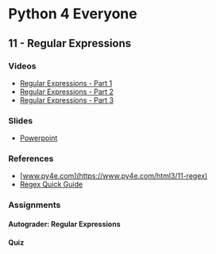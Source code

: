 # Python 4 Everyone

## 11 - Regular Expressions

### Videos

- [Regular Expressions - Part 1](https://youtu.be/ovZsvN67Glc)
- [Regular Expressions - Part 2](https://youtu.be/fiar4QZZ7Xo)
- [Regular Expressions - Part 3](https://youtu.be/GiQdXo2Bvgc)


### Slides

- [Powerpoint](../Resources/Pythonlearn-11-Regex.pptx)

### References

- [www.py4e.com](https://www.py4e.com/html3/11-regex)
- [Regex Quick Guide](regex.md)

### Assignments

#### Autograder: Regular Expressions

<!-- ![Image of Autograder Assignment: Regular Expressions](autograder-regex.png)
![Image of Grade for Autograder Assignment: Regular Expressions](./grade-regex.png) -->


#### Quiz

<!-- ![Image of quiz Assignment](quiz-11.png) -->

